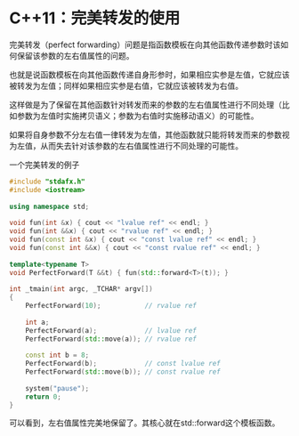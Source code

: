 # C++11：完美转发的使用


完美转发（perfect forwarding）问题是指函数模板在向其他函数传递参数时该如何保留该参数的左右值属性的问题。

也就是说函数模板在向其他函数传递自身形参时，如果相应实参是左值，它就应该被转发为左值；同样如果相应实参是右值，它就应该被转发为右值。

这样做是为了保留在其他函数针对转发而来的参数的左右值属性进行不同处理（比如参数为左值时实施拷贝语义；参数为右值时实施移动语义）的可能性。

如果将自身参数不分左右值一律转发为左值，其他函数就只能将转发而来的参数视为左值，从而失去针对该参数的左右值属性进行不同处理的可能性。

 

一个完美转发的例子
``` c++
#include "stdafx.h"
#include <iostream>
 
using namespace std;
 
void fun(int &x) { cout << "lvalue ref" << endl; }
void fun(int &&x) { cout << "rvalue ref" << endl; }
void fun(const int &x) { cout << "const lvalue ref" << endl; }
void fun(const int &&x) { cout << "const rvalue ref" << endl; }
 
template<typename T>
void PerfectForward(T &&t) { fun(std::forward<T>(t)); }
 
int _tmain(int argc, _TCHAR* argv[])
{
	PerfectForward(10);           // rvalue ref
 
	int a;
	PerfectForward(a);            // lvalue ref
	PerfectForward(std::move(a)); // rvalue ref
 
	const int b = 8;
	PerfectForward(b);            // const lvalue ref
	PerfectForward(std::move(b)); // const rvalue ref
 
	system("pause");
	return 0;
}
```
可以看到，左右值属性完美地保留了。其核心就在std::forward这个模板函数。